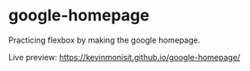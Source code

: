 # google-homepage
Practicing flexbox by making the google homepage.

Live preview: https://kevinmonisit.github.io/google-homepage/
